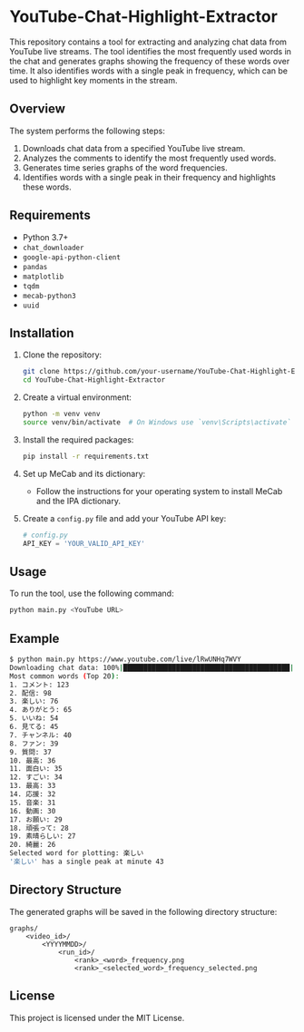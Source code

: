 # YouTube-Chat-Highlight-Extractor

This repository contains a tool for extracting and analyzing chat data from YouTube live streams. The tool identifies the most frequently used words in the chat and generates graphs showing the frequency of these words over time. It also identifies words with a single peak in frequency, which can be used to highlight key moments in the stream.

## Overview

The system performs the following steps:
1. Downloads chat data from a specified YouTube live stream.
2. Analyzes the comments to identify the most frequently used words.
3. Generates time series graphs of the word frequencies.
4. Identifies words with a single peak in their frequency and highlights these words.

## Requirements

- Python 3.7+
- `chat_downloader`
- `google-api-python-client`
- `pandas`
- `matplotlib`
- `tqdm`
- `mecab-python3`
- `uuid`

## Installation

1. Clone the repository:
    ```sh
    git clone https://github.com/your-username/YouTube-Chat-Highlight-Extractor.git
    cd YouTube-Chat-Highlight-Extractor
    ```

2. Create a virtual environment:
    ```sh
    python -m venv venv
    source venv/bin/activate  # On Windows use `venv\Scripts\activate`
    ```

3. Install the required packages:
    ```sh
    pip install -r requirements.txt
    ```

4. Set up MeCab and its dictionary:
    - Follow the instructions for your operating system to install MeCab and the IPA dictionary.

5. Create a `config.py` file and add your YouTube API key:
    ```python
    # config.py
    API_KEY = 'YOUR_VALID_API_KEY'
    ```

## Usage

To run the tool, use the following command:
```sh
python main.py <YouTube URL>
```

## Example

```sh
$ python main.py https://www.youtube.com/live/lRwUNHq7WVY
Downloading chat data: 100%|█████████████████████████████████████████| 1000/1000 [00:10<00:00, 100.00message/s]
Most common words (Top 20):
1. コメント: 123
2. 配信: 98
3. 楽しい: 76
4. ありがとう: 65
5. いいね: 54
6. 見てる: 45
7. チャンネル: 40
8. ファン: 39
9. 質問: 37
10. 最高: 36
11. 面白い: 35
12. すごい: 34
13. 最高: 33
14. 応援: 32
15. 音楽: 31
16. 動画: 30
17. お願い: 29
18. 頑張って: 28
19. 素晴らしい: 27
20. 綺麗: 26
Selected word for plotting: 楽しい
'楽しい' has a single peak at minute 43
```

## Directory Structure

The generated graphs will be saved in the following directory structure:
```
graphs/
    <video_id>/
        <YYYYMMDD>/
            <run_id>/
                <rank>_<word>_frequency.png
                <rank>_<selected_word>_frequency_selected.png
```

## License

This project is licensed under the MIT License.
```
